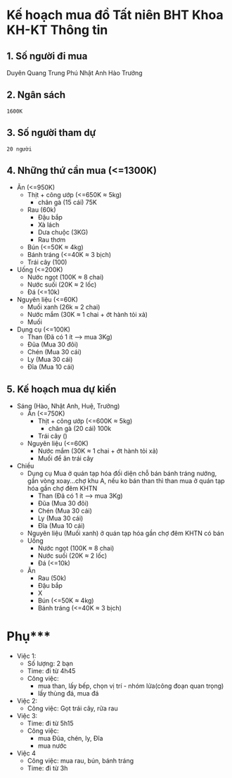# Kế hoạch mua đồ Tất niên BHT Khoa KH-KT Thông tin
## 1. Số người đi mua
Duyên
Quang Trung
Phú 
Nhật Anh 
Hào
Trưởng
## 2. Ngân sách
    1600K 
## 3. Số người tham dự
    20 người
## 4. Những thứ cần mua (<=1300K)
- Ăn (<=950K)
    - Thịt + công ướp (<=650K ≈ 5kg)
        - chân gà (15 cái) 75K
    - Rau (60k)
        - Đậu bắp
        - Xà lách
        - Dưa chuộc (3KG) 
        - Rau thơm
    - Bún (<=50K ≈ 4kg)
    - Bánh tráng (<=40K ≈ 3 bịch)
    - Trái cây (100)
- Uống (<=200K)
    - Nước ngọt (100K ≈ 8 chai)
    - Nước suối (20K ≈ 2 lốc)
    - Đá (<=10k)
- Nguyên liệu (<=60K)
    - Muối xanh (26k ≈ 2 chai)
    - Nước mắm  (30K ≈ 1 chai + ớt hành tỏi xả)
    - Muối
- Dụng cụ (<=100K)
    - Than (Đã có 1 ít --> mua 3Kg)
    - Đũa (Mua 30 đôi)
    - Chén (Mua 30 cái)
    - Ly (Mua 30 cái)
    - Đĩa (Mua 10 cái)
## 5. Kế hoạch mua dự kiến
- Sáng (Hào, Nhật Anh, Huệ, Trưởng)
    - Ăn (<=750K)
        - Thịt + công ướp (<=600K ≈ 5kg)
            - chân gà (20 cái) 100k
        - Trái cây ()
    - Nguyên liệu (<=60K)
        - Nước mắm  (30K ≈ 1 chai + ớt hành tỏi xả)
        - Muối để ăn trái cây
- Chiều
    - Dụng cụ
        Mua ở quán tạp hóa đối diện chỗ bán bánh tráng nướng, gần vòng xoay...chợ khu A, nếu ko bán than thì than mua ở quán tạp hóa gần chợ đêm KHTN
        - Than (Đã có 1 ít --> mua 3Kg)
        - Đũa (Mua 30 đôi)
        - Chén (Mua 30 cái)
        - Ly (Mua 30 cái)
        - Đĩa (Mua 10 cái)
    - Nguyên liệu (Muối xanh)
        ở quán tạp hóa gần chợ đêm KHTN có bán
    - Uống 
        - Nước ngọt (100K ≈ 8 chai)
        - Nước suối (20K ≈ 2 lốc)
        - Đá (<=10k)
    - Ăn
        - Rau (50k)
        - Đậu bắp
        - X
        - Bún (<=50K ≈ 4kg)
        - Bánh tráng (<=40K ≈ 3 bịch)


# Phụ***
- Việc 1:
    - Số lượng: 2 bạn 
    - Time: đi từ 4h45
    - Công việc: 
        - mua than, lấy bếp, chọn vị trí - nhóm lửa(công đoạn quan trọng)
        - lấy thùng đá, mua đá
- Việc 2:
    - Công việc: Gọt trái cây, rửa rau
- Việc 3: 
    - Time: đi từ 5h15
    - Công việc:
        - mua Đũa, chén, ly, Đĩa
        - mua nước
- Việc 4
    - Công việc: mua rau, bún, bánh tráng
    - Time: đi từ 3h
    